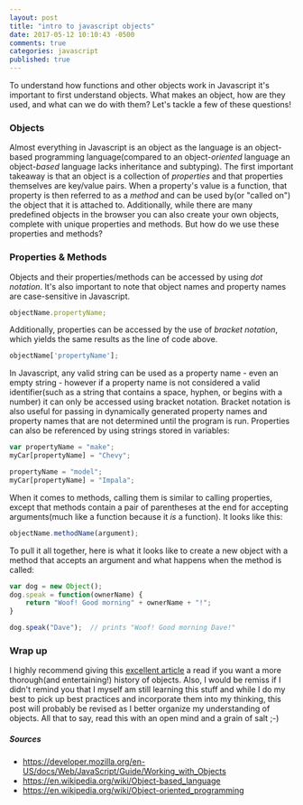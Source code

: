 ```yaml
---
layout: post
title: "intro to javascript objects"
date: 2017-05-12 10:10:43 -0500
comments: true
categories: javascript
published: true
---
```

To understand how functions and other objects work in Javascript it's important to first understand objects. What makes an object, how are they used, and what can we do with them? Let's tackle a few of these questions!
<!-- more -->

### Objects
Almost everything in Javascript is an object as the language is an object-based programming language(compared to an object-*oriented* language an object-*based* language lacks inheritance and subtyping). The first important takeaway is that an object is a collection of *properties* and that properties themselves are key/value pairs. When a property's value is a function, that property is then referred to as a *method* and can be used by(or "called on") the object that it is attached to. Additionally, while there are many predefined objects in the browser you can also create your own objects, complete with unique properties and methods. But how do we use these properties and methods?

### Properties & Methods
Objects and their properties/methods can be accessed by using *dot notation*. It's also important to note that object names and property names are case-sensitive in Javascript.  
```javascript
objectName.propertyName;
```

Additionally, properties can be accessed by the use of *bracket notation*, which yields the same results as the line of code above.  
```javascript
objectName['propertyName'];
```

In Javascript, any valid string can be used as a property name - even an empty string - however if a property name is not considered a valid identifier(such as a string that contains a space, hyphen, or begins with a number) it can only be accessed using bracket notation. Bracket notation is also useful for passing in dynamically generated property names and property names that are not determined until the program is run. Properties can also be referenced by using strings stored in variables:  
```javascript
var propertyName = "make";
myCar[propertyName] = "Chevy";

propertyName = "model";
myCar[propertyName] = "Impala";
```

When it comes to methods, calling them is similar to calling properties, except that methods contain a pair of parentheses at the end for accepting arguments(much like a function because it *is* a function). It looks like this:  
```javascript
objectName.methodName(argument);
```

To pull it all together, here is what it looks like to create a new object with a method that accepts an argument and what happens when the method is called:  
```javascript
var dog = new Object();
dog.speak = function(ownerName) {
    return "Woof! Good morning" + ownerName + "!";
}

dog.speak("Dave");  // prints "Woof! Good morning Dave!"
```

### Wrap up
 I highly recommend giving this [excellent article](http://eloquentjavascript.net/06_object.html) a read if you want a more thorough(and entertaining!) history of objects. Also, I would be remiss if I didn't remind you that I myself am still learning this stuff and while I do my best to pick up best practices and incorporate them into my thinking, this post will probably be revised as I better organize my understanding of objects. All that to say, read this with an open mind and a grain of salt ;-)

##### Sources
- https://developer.mozilla.org/en-US/docs/Web/JavaScript/Guide/Working_with_Objects
- https://en.wikipedia.org/wiki/Object-based_language
- https://en.wikipedia.org/wiki/Object-oriented_programming